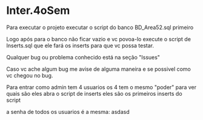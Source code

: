# Inter.4oSem

Para executar o projeto executar o script do banco BD_Area52.sql primeiro

Logo após para o banco não ficar vazio e vc povoa-lo execute o script de Inserts.sql que ele fará os inserts para que vc possa testar.

Qualquer bug ou problema conhecido está na seção "Issues"

Caso vc ache algum bug me avise de alguma maneira e se possivel como vc chegou no bug.

Para entrar como admin tem 4 usuarios os 4 tem o mesmo "poder" para ver quais são eles abra o script de inserts eles são os primeiros inserts do script

a senha de todos os usuarios é a mesma: asdasd
